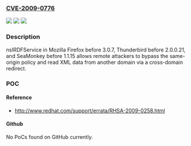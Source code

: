 ### [CVE-2009-0776](https://cve.mitre.org/cgi-bin/cvename.cgi?name=CVE-2009-0776)
![](https://img.shields.io/static/v1?label=Product&message=n%2Fa&color=blue)
![](https://img.shields.io/static/v1?label=Version&message=%3D%20n%2Fa%20&color=brighgreen)
![](https://img.shields.io/static/v1?label=Vulnerability&message=n%2Fa&color=brighgreen)

### Description

nsIRDFService in Mozilla Firefox before 3.0.7, Thunderbird before 2.0.0.21, and SeaMonkey before 1.1.15 allows remote attackers to bypass the same-origin policy and read XML data from another domain via a cross-domain redirect.

### POC

#### Reference
- http://www.redhat.com/support/errata/RHSA-2009-0258.html

#### Github
No PoCs found on GitHub currently.

